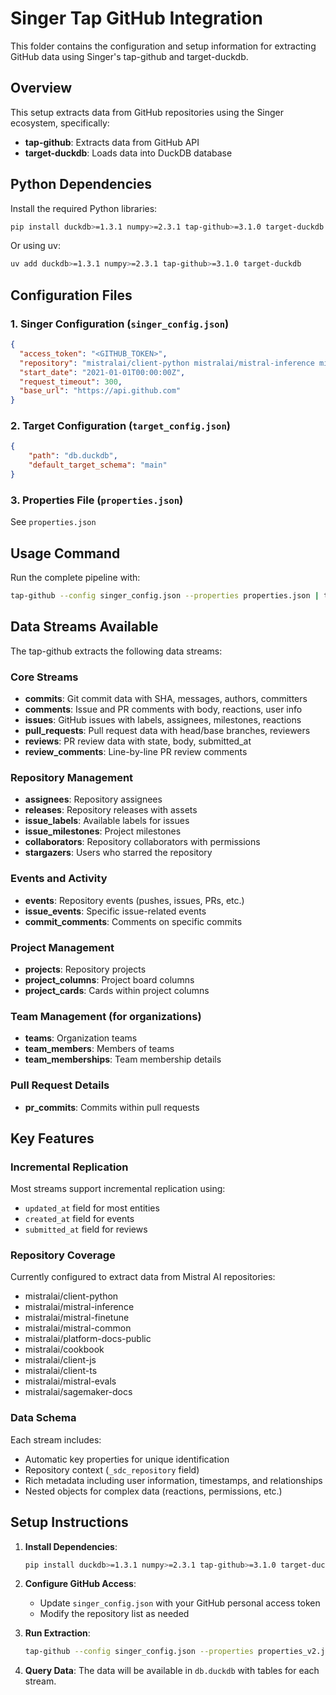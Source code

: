 # Singer Tap GitHub Integration

This folder contains the configuration and setup information for extracting GitHub data using Singer's tap-github and target-duckdb.

## Overview

This setup extracts data from GitHub repositories using the Singer ecosystem, specifically:
- **tap-github**: Extracts data from GitHub API
- **target-duckdb**: Loads data into DuckDB database

## Python Dependencies

Install the required Python libraries:

```bash
pip install duckdb>=1.3.1 numpy>=2.3.1 tap-github>=3.1.0 target-duckdb
```

Or using uv:

```bash
uv add duckdb>=1.3.1 numpy>=2.3.1 tap-github>=3.1.0 target-duckdb
```

## Configuration Files

### 1. Singer Configuration (`singer_config.json`)

```json
{
  "access_token": "<GITHUB_TOKEN>",
  "repository": "mistralai/client-python mistralai/mistral-inference mistralai/mistral-finetune mistralai/mistral-common mistralai/platform-docs-public mistralai/cookbook mistralai/client-js mistralai/client-ts mistralai/mistral-evals mistralai/sagemaker-docs",
  "start_date": "2021-01-01T00:00:00Z",
  "request_timeout": 300,
  "base_url": "https://api.github.com"
}
```

### 2. Target Configuration (`target_config.json`)

```json
{
    "path": "db.duckdb",
    "default_target_schema": "main"
}
```

### 3. Properties File (`properties.json`)

See `properties.json`

## Usage Command

Run the complete pipeline with:

```bash
tap-github --config singer_config.json --properties properties.json | target-duckdb --config target_config.json
```

## Data Streams Available

The tap-github extracts the following data streams:

### Core Streams
- **commits**: Git commit data with SHA, messages, authors, committers
- **comments**: Issue and PR comments with body, reactions, user info
- **issues**: GitHub issues with labels, assignees, milestones, reactions
- **pull_requests**: Pull request data with head/base branches, reviewers
- **reviews**: PR review data with state, body, submitted_at
- **review_comments**: Line-by-line PR review comments

### Repository Management
- **assignees**: Repository assignees
- **releases**: Repository releases with assets
- **issue_labels**: Available labels for issues
- **issue_milestones**: Project milestones
- **collaborators**: Repository collaborators with permissions
- **stargazers**: Users who starred the repository

### Events and Activity
- **events**: Repository events (pushes, issues, PRs, etc.)
- **issue_events**: Specific issue-related events
- **commit_comments**: Comments on specific commits

### Project Management
- **projects**: Repository projects
- **project_columns**: Project board columns
- **project_cards**: Cards within project columns

### Team Management (for organizations)
- **teams**: Organization teams
- **team_members**: Members of teams
- **team_memberships**: Team membership details

### Pull Request Details
- **pr_commits**: Commits within pull requests

## Key Features

### Incremental Replication
Most streams support incremental replication using:
- `updated_at` field for most entities
- `created_at` field for events
- `submitted_at` field for reviews

### Repository Coverage
Currently configured to extract data from Mistral AI repositories:
- mistralai/client-python
- mistralai/mistral-inference
- mistralai/mistral-finetune
- mistralai/mistral-common
- mistralai/platform-docs-public
- mistralai/cookbook
- mistralai/client-js
- mistralai/client-ts
- mistralai/mistral-evals
- mistralai/sagemaker-docs

### Data Schema
Each stream includes:
- Automatic key properties for unique identification
- Repository context (`_sdc_repository` field)
- Rich metadata including user information, timestamps, and relationships
- Nested objects for complex data (reactions, permissions, etc.)

## Setup Instructions

1. **Install Dependencies**:
   ```bash
   pip install duckdb>=1.3.1 numpy>=2.3.1 tap-github>=3.1.0 target-duckdb
   ```

2. **Configure GitHub Access**:
   - Update `singer_config.json` with your GitHub personal access token
   - Modify the repository list as needed

3. **Run Extraction**:
   ```bash
   tap-github --config singer_config.json --properties properties_v2.json --state state.json | target-duckdb --config target_config.json
   ```

4. **Query Data**:
   The data will be available in `db.duckdb` with tables for each stream.
